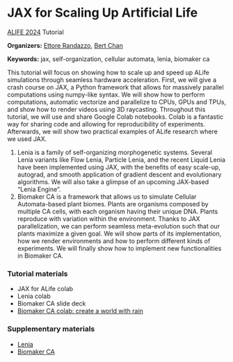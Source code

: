 # JAX for Scaling Up Artificial Life

[ALIFE 2024](https://2024.alife.org/) Tutorial


**Organizers:**
[Ettore Randazzo](https://oteret.github.io/),
[Bert Chan](https://chakazul.github.io/)

**Keywords:** jax, self-organization, cellular automata, lenia, biomaker ca

This tutorial will focus on showing how to scale up and speed up ALife simulations through seamless hardware acceleration.
First, we will give a crash course on JAX, a Python framework that allows for massively parallel computations using numpy-like syntax. We will show how to perform computations, automatic vectorize and parallelize to CPUs, GPUs and TPUs, and show how to render videos using 3D raycasting. Throughout this tutorial, we will use and share Google Colab notebooks. Colab is a fantastic way for sharing code and allowing for reproducibility of experiments.
Afterwards, we will show two practical examples of ALife research where we used JAX.
1. Lenia is a family of self-organizing morphogenetic systems. Several Lenia variants like Flow Lenia, Particle Lenia, and the recent Liquid Lenia have been implemented using JAX, with the benefits of easy scale-up, autograd, and smooth application of gradient descent and evolutionary algorithms. We will also take a glimpse of an upcoming JAX-based “Lenia Engine”.
2. Biomaker CA is a framework that allows us to simulate Cellular Automata-based plant biomes. Plants are organisms composed by multiple CA cells, with each organism having their unique DNA. Plants reproduce with variation within the environment. Thanks to JAX parallelization, we can perform seamless meta-evolution such that our plants maximize a given goal. We will show parts of its implementation, how we render environments and how to perform different kinds of experiments. We will finally show how to implement new functionalities in Biomaker CA.

### Tutorial materials
* JAX for ALife colab
* Lenia colab
* Biomaker CA slide deck
* [Biomaker CA colab: create a world with rain](https://colab.research.google.com/github/google-research/self-organising-systems/blob/master/self_organising_systems/biomakerca/examples/notebooks/run_rain_configuration.ipynb)

### Supplementary materials

* [Lenia](https://chakazul.github.io/lenia.html)
* [Biomaker CA](https://google-research.github.io/self-organising-systems/2023/biomaker-ca/)
